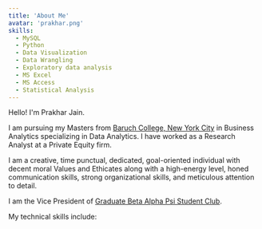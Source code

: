 ```yaml
---
title: 'About Me'
avatar: 'prakhar.png'
skills:
  - MySQL
  - Python
  - Data Visualization
  - Data Wrangling
  - Exploratory data analysis
  - MS Excel
  - MS Access
  - Statistical Analysis
---
```


Hello! I'm Prakhar Jain.

I am pursuing my Masters from [Baruch College, New York City](https://www.baruch.cuny.edu/) in Business Analytics specializing in Data Analytics. I have worked as a Research Analyst at a Private Equity firm.

I am a creative, time punctual, dedicated, goal-oriented individual with decent moral Values and Ethicates along with a high-energy level, honed communication skills, strong organizational skills, and meticulous attention to detail.

I am the Vice President of [Graduate Beta Alpha Psi Student Club](https://www.zicklingbap.org/).

My technical skills include:
